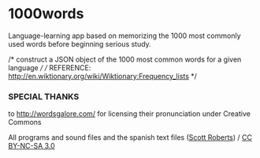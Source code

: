 1000words
=========

Language-learning app based on memorizing the 1000 most commonly used words before beginning serious study.


/* construct a JSON object of the 1000 most common words for a given language */
/* REFERENCE: http://en.wiktionary.org/wiki/Wiktionary:Frequency_lists */

### SPECIAL THANKS
to http://wordsgalore.com/ for licensing their pronunciation under Creative Commons
<div xmlns:cc="http://creativecommons.org/ns#" xmlns:dct="http://purl.org/dc/terms/" about="http://wordsgalore.com/"><span property="dct:title">All programs and sound files and the spanish text files</span> (<a rel="cc:attributionURL" property="cc:attributionName" href="http://wordsgalore.com/">Scott Roberts</a>) / <a rel="license" href="http://creativecommons.org/licenses/by-nc-sa/3.0/">CC BY-NC-SA 3.0</a></div>